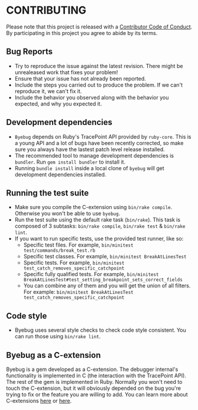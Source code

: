 # CONTRIBUTING

Please note that this project is released with a [Contributor Code of
Conduct](code_of_conduct.md). By participating in this project you agree to
abide by its terms.

## Bug Reports

- Try to reproduce the issue against the latest revision. There might be
  unrealeased work that fixes your problem!
- Ensure that your issue has not already been reported.
- Include the steps you carried out to produce the problem. If we can't
  reproduce it, we can't fix it.
- Include the behavior you observed along with the behavior you expected,
  and why you expected it.

## Development dependencies

- `Byebug` depends on Ruby's TracePoint API provided by `ruby-core`. This is a
  young API and a lot of bugs have been recently corrected, so make sure you
  always have the lastest patch level release installed.
- The recommended tool to manage development dependencies is `bundler`. Run
  `gem install bundler` to install it.
- Running `bundle install` inside a local clone of `byebug` will get development
  dependencies installed.

## Running the test suite

- Make sure you compile the C-extension using `bin/rake compile`.
  Otherwise you won't be able to use `byebug`.
- Run the test suite using the default rake task (`bin/rake`). This task is
  composed of 3 subtasks: `bin/rake compile`, `bin/rake test` & `bin/rake lint`.
- If you want to run specific tests, use the provided test runner, like so:
  - Specific test files. For example, `bin/minitest test/commands/break_test.rb`
  - Specific test classes. For example, `bin/minitest BreakAtLinesTest`
  - Specific tests. For example,
    `bin/minitest test_catch_removes_specific_catchpoint`
  - Specific fully qualified tests. For example,
    `bin/minitest BreakAtLinesTest#test_setting_breakpoint_sets_correct_fields`
  - You can combine any of them and you will get the union of all filters. For
    example: `bin/minitest BreakAtLinesTest test_catch_removes_specific_catchpoint`

## Code style

- Byebug uses several style checks to check code style consistent. You can run
  those using `bin/rake lint`.

## Byebug as a C-extension

Byebug is a gem developed as a C-extension. The debugger internal's
functionality is implemented in C (the interaction with the TracePoint API).
The rest of the gem is implemented in Ruby. Normally you won't need to touch
the C-extension, but it will obviously depended on the bug you're trying to fix
or the feature you are willing to add. You can learn more about C-extensions
[here](https://tenderlovemaking.com/2009/12/18/writing-ruby-c-extensions-part-1.html)
or
[here](https://tenderlovemaking.com/2010/12/11/writing-ruby-c-extensions-part-2.html).
